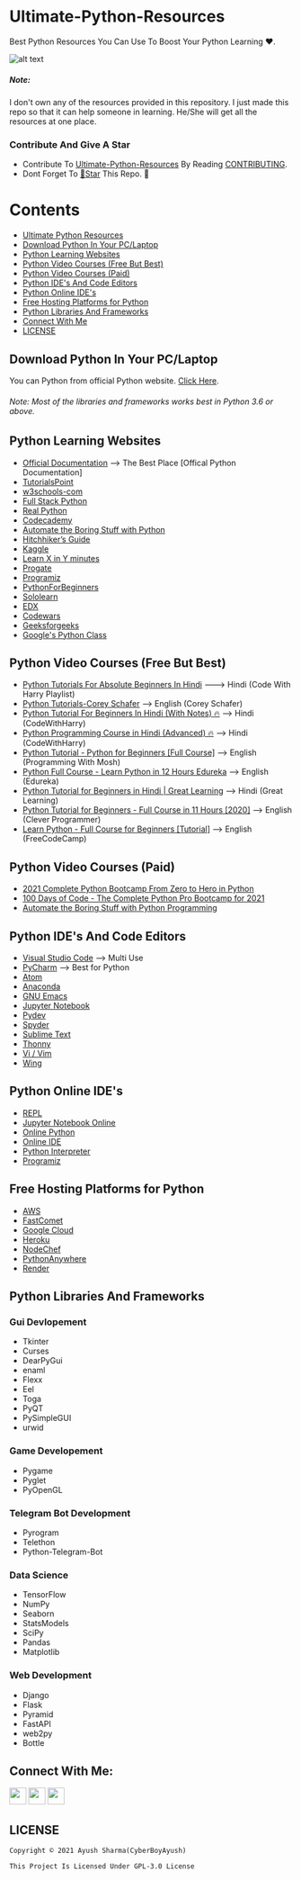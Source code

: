 # Ultimate-Python-Resources
Best Python Resources You Can Use To Boost Your Python Learning ❤️. 

![alt text](https://github.com/CyberBoyAyush/Ultimate-Python-Resources/blob/master/Ultimate-Python-Resouces.png)

##### Note:
I don't own any of the resources provided in this repository. I just made this repo so that it can help someone in learning. He/She will get all the resources at one place. 

### Contribute And Give A Star
- Contribute To [Ultimate-Python-Resources](https://github.com/CyberBoyAyush/Ultimate-Python-Resources) By Reading [CONTRIBUTING](https://github.com/CyberBoyAyush/Ultimate-Python-Resource/blob/master/CONTRIBUTING.md).
- Dont Forget To [🌟Star](https://github.com/CyberBoyAyush/Ultimate-Python-Resources) This Repo. 💙

# Contents
- [Ultimate Python Resources](#Ultimate-Python-Resources)
- [Download Python In Your PC/Laptop](#Download-Python-In-Your-PC/Laptop)
- [Python Learning Websites](#Python-Learning-Websites)
- [Python Video Courses (Free But Best)](#Python-Video-Courses-(Free-But-Best))
- [Python Video Courses (Paid)](#Python-Video-Courses-(Paid))
- [Python IDE's And Code Editors](#Python-IDE's-And-Code-Editors)
- [Python Online IDE's](#Python-Online-IDE's)
- [Free Hosting Platforms for Python](#Free-Hosting-Platforms-for-Python)
- [Python Libraries And Frameworks](#Python-Libraries-And-Frameworks)
- [Connect With Me](#Connect-With-Me:)
- [LICENSE](#LICENSE)


## Download Python In Your PC/Laptop
You can Python from official Python website. [Click Here](https://www.python.org/downloads/). 
###### Note: Most of the libraries and frameworks works best in Python 3.6 or above.

## Python Learning Websites
- [Official Documentation](https://docs.python.org/3/) --> The Best Place [Offical Python Documentation]
- [TutorialsPoint](https://www-tutorialspoint-com/python/index-htm)
- [w3schools-com](https://www-w3schools-com/python/)
- [Full Stack Python](https://www.fullstackpython.com/)
- [Real Python](https://realpython.com/)
- [Codecademy](https://www-codecademy-com/) 
- [Automate the Boring Stuff with Python](https://automatetheboringstuff-com/)
- [Hitchhiker’s Guide](https://docs-python-guide-org/)
- [Kaggle](https://www-kaggle-com/learn/python)
- [Learn X in Y minutes](https://learnxinyminutes-com/docs/python/)
- [Progate](https://progate-com/languages/python)
- [Programiz](https://www-programiz-com/python-programming)
- [PythonForBeginners](https://www-pythonforbeginners-com/basics/python-pip-usage)
- [Sololearn](https://www-sololearn-com/)
- [EDX](https://www.edx.org/learn/python)
- [Codewars](https://www-codewars-com/)
- [Geeksforgeeks](https://www-geeksforgeeks-org/python-programming-language/?source=google&medium=cpc&device=c&keyword=for%20loop%20python&matchtype=b&gclid=Cj0KCQjwnqH7BRDdARIsACTSAdvzWcMAnB8arukOOwyBVvJ6R3vbh7XQmWDjRMzKA_oaLVtvDsupwL0aAsDlEALw_wcB)
- [Google's Python Class](https://developers-google-com/edu/python)

## Python Video Courses (Free But Best)
- [Python Tutorials For Absolute Beginners In Hindi](https://youtube.com/playlist?list=PLu0W_9lII9agICnT8t4iYVSZ3eykIAOME) ---> Hindi (Code With Harry Playlist)
- [Python Tutorials-Corey Schafer](https://youtube.com/playlist?list=PL-osiE80TeTt2d9bfVyTiXJA-UTHn6WwU) --> English (Corey Schafer)
- [Python Tutorial For Beginners In Hindi (With Notes) 🔥](https://youtu.be/gfDE2a7MKjA) --> Hindi (CodeWithHarry)
- [Python Programming Course in Hindi (Advanced) 🔥](https://youtu.be/61a7UkDO50s) --> Hindi (CodeWithHarry)
- [Python Tutorial - Python for Beginners [Full Course]](https://youtu.be/_uQrJ0TkZlc) --> English (Programming With Mosh)
- [Python Full Course - Learn Python in 12 Hours Edureka](https://youtu.be/WGJJIrtnfpk) --> English (Edureka) 
- [Python Tutorial for Beginners in Hindi | Great Learning](https://youtu.be/S051_h_t8GQ) --> Hindi (Great Learning)
- [Python Tutorial for Beginners - Full Course in 11 Hours [2020]](https://youtu.be/4F2m91eKmts) --> English (Clever Programmer)
- [Learn Python - Full Course for Beginners [Tutorial]](https://youtu.be/rfscVS0vtbw) --> English (FreeCodeCamp)

## Python Video Courses (Paid)
- [2021 Complete Python Bootcamp From Zero to Hero in Python](https://www.udemy.com/course/complete-python-bootcamp/)
- [100 Days of Code - The Complete Python Pro Bootcamp for 2021](https://www.udemy.com/course/100-days-of-code/)
- [Automate the Boring Stuff with Python Programming](https://www.udemy.com/course/automate/)

## Python IDE's And Code Editors
- [Visual Studio Code](https://code.visualstudio.com/download) --> Multi Use
- [PyCharm](https://www.jetbrains.com/pycharm/download/) --> Best for Python
- [Atom](https://atom.io/)
- [Anaconda](https://www.anaconda.com/)
- [GNU Emacs](https://www.gnu.org/software/emacs/download.html)
- [Jupyter Notebook](https://jupyter.org/install)
- [Pydev](https://www.pydev.org/download.html)
- [Spyder](https://www.spyder-ide.org/)
- [Sublime Text](https://www.sublimetext.com/3)
- [Thonny](https://thonny.org/)
- [Vi / Vim](https://www.vim.org/)
- [Wing](https://wingware.com/downloads)

## Python Online IDE's
- [REPL](https://replit.com/)
- [Jupyter Notebook Online](https://jupyter.org/try)
- [Online Python](https://www.online-python.com/)
- [Online IDE](https://www.online-ide.com/online_python_ide)
- [Python Interpreter](https://pythoninterpreter.com/)
- [Programiz](https://www.programiz.com/python-programming/online-compiler/)

## Free Hosting Platforms for Python
- [AWS](https://aws.amazon.com/)
- [FastComet](https://www.fastcomet.com/)
- [Google Cloud](https://cloud.google.com/)
- [Heroku](https://www.heroku.com/)
- [NodeChef](https://www.nodechef.com/)
- [PythonAnywhere](https://www.pythonanywhere.com/?affiliate_id=0048f655)
- [Render](https://render.com/)

## Python Libraries And Frameworks
### Gui Devlopement
- Tkinter
- Curses
- DearPyGui
- enaml
- Flexx
- Eel
- Toga
- PyQT
- PySimpleGUI
- urwid

### Game Developement
- Pygame
- Pyglet
- PyOpenGL

### Telegram Bot Development
- Pyrogram
- Telethon
- Python-Telegram-Bot

### Data Science
- TensorFlow
- NumPy
- Seaborn
- StatsModels
- SciPy
- Pandas
- Matplotlib

### Web Development
- Django
- Flask
- Pyramid
- FastAPI
- web2py
- Bottle

## Connect With Me:
[<img height="30" src="https://img.shields.io/badge/twitter-%231DA1F2.svg?&style=for-the-badge&logo=twitter&logoColor=white" />][twitter]
[<img height="30" src = "https://img.shields.io/badge/gmail-c14438?&style=for-the-badge&logo=gmail&logoColor=white">][gmail] 
[<img height="30" src="https://img.shields.io/badge/linkedin-blue.svg?&style=for-the-badge&logo=linkedin&logoColor=white" />][LinkedIn]

[twitter]: https://twitter.com/cyberboyayush
[gmail]: mailto:contact@cyberboyayush.in
[LinkedIn]: https://linkedin.com/in/cyberboyayush

## LICENSE
```
Copyright © 2021 Ayush Sharma(CyberBoyAyush)
```
```
This Project Is Licensed Under GPL-3.0 License 
```